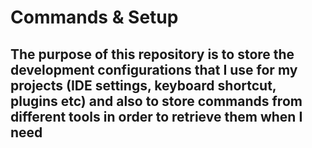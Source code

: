 # Commands & Setup

## The purpose of this repository is to store the development configurations that I use for my projects (IDE settings, keyboard shortcut, plugins etc) and also to store commands from different tools in order to retrieve them when I need
